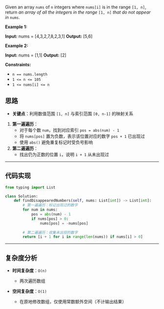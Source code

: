 Given an array `nums` of `n` integers where `nums[i]` is in the range `[1, n]`, return _an array of all the integers in the range_ `[1, n]` _that do not appear in_ `nums`.

**Example 1:**

**Input:** nums = [4,3,2,7,8,2,3,1]
**Output:** [5,6]

**Example 2:**

**Input:** nums = [1,1]
**Output:** [2]

**Constraints:**

- `n == nums.length`
- `1 <= n <= 105`
- `1 <= nums[i] <= n`

## 思路
- **关键点**：利用数值范围 `[1, n]` 与索引范围 `[0, n-1]` 的映射关系  
1. **第一遍遍历**：  
   - 对于每个数 `num`，找到对应索引 `pos = abs(num) - 1`  
   - 将 `nums[pos]` 置为负数，表示该位置对应的数字 `pos + 1` 已出现过  
   - 使用 `abs()` 避免重复标记时受负号影响  
2. **第二遍遍历**：  
   - 找出仍为正数的位置 `i`，说明 `i + 1` 从未出现过  

---

## 代码实现
```python
from typing import List

class Solution:
    def findDisappearedNumbers(self, nums: List[int]) -> List[int]:
        # 第一遍遍历：标记出现过的数字
        for num in nums:
            pos = abs(num) - 1
            if nums[pos] > 0:
                nums[pos] = -nums[pos]
        
        # 第二遍遍历：收集未出现的数字
        return [i + 1 for i in range(len(nums)) if nums[i] > 0]
```

---

## 复杂度分析

- **时间复杂度**：`O(n)`
    
    - 两次遍历数组
        
- **空间复杂度**：`O(1)`
    
    - 在原地修改数组，仅使用常数额外空间（不计输出结果）
        
